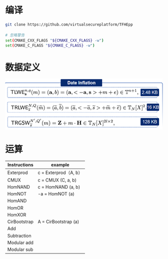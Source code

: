 # 编译

```sh
git clone https://github.com/virtualsecureplatform/TFHEpp

# 忽略警告
set(CMAKE_CXX_FLAGS "${CMAKE_CXX_FLAGS} -w")
set(CMAKE_C_FLAGS "${CMAKE_C_FLAGS} -w")
```

# 数据定义

![](./img/data_define.png)

# 运算
|Instructions | example |	
| ---- | ---- |
|Exterprod | c = Exterprod（A, b）|
|CMUX  |	c = CMUX (C, a, b) |
|HomNAND |	c = HomNAND (a, b) |
|HomNOT	 | -a = HomNOT (a) |
|HomAND	|  |
|HomOR	|  |
|HomXOR	|  |
|CirBootstrap |	A = CirBootstrap (a) |
|Add	|  |
|Subtraction |	|
|Modular add | |	
|Modular sub | |